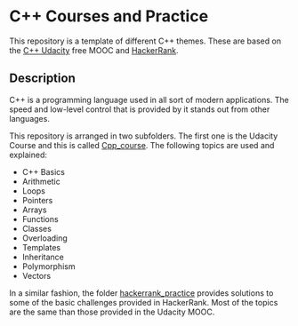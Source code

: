 ﻿# C++ Courses and Practice

This repository is a template of different C++ themes. These are based on the [C++ Udacity](https://www.udacity.com/course/c-for-programmers--ud210) free MOOC and [HackerRank](https://www.hackerrank.com/).

## Description

C++ is a programming language used in all sort of modern applications. The speed and low-level control that is provided by it stands out from other languages. 

This repository is arranged in two subfolders. The first one is the Udacity Course and this is called [Cpp_course](https://github.com/MikeS96/hackerrang_cpp/tree/master/Cpp_course). The following topics are used and explained:

 - C++ Basics
 - Arithmetic
 - Loops 
 - Pointers
 - Arrays
 - Functions
 - Classes
 - Overloading
 - Templates
 - Inheritance 
 - Polymorphism
 - Vectors

In a similar fashion, the folder [hackerrank_practice](https://github.com/MikeS96/hackerrang_cpp/tree/master/hackerrank_practice) provides solutions to some of the basic challenges provided in HackerRank. Most of the topics are the same than those provided in the Udacity MOOC. 

